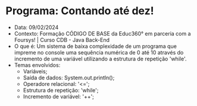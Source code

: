 # Programa: Contando até dez!
- Data: 09/02/2024
- Contexto: Formação CÓDIGO DE BASE da Educ360° em parceria com a Foursys! | Curso CDB - Java Back-End
- O que é: Um sistema de baixa complexidade de um programa que impreme no console uma sequência numérica de 0 até 10 através do incremento de uma variável utilizando a estrutura de repetição 'while'.
- Temas envolvidos:
  - Variáveis;
  - Saída de dados: System.out.println();
  - Operadore relacional: '<=';
  - Estrutura de repetição: 'while';
  - Incremento de variável: '++';
